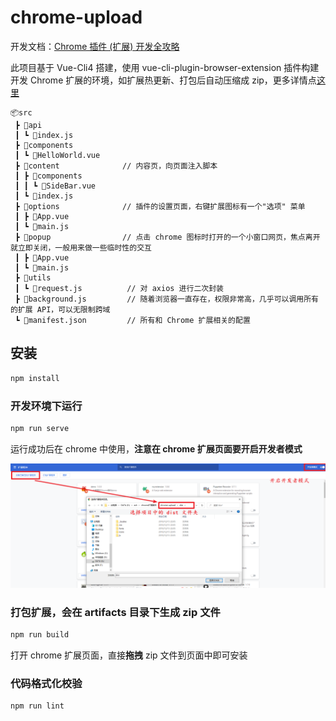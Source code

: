 # chrome-upload

开发文档：[Chrome 插件 (扩展) 开发全攻略](https://www.cnblogs.com/liuxianan/p/chrome-plugin-develop.html)

此项目基于 Vue-Cli4 搭建，使用 vue-cli-plugin-browser-extension 插件构建开发 Chrome 扩展的环境，如扩展热更新、打包后自动压缩成 zip，更多详情点[这里](https://github.com/adambullmer/vue-cli-plugin-browser-extension)

```
📦src
 ┣ 📂api
 ┃ ┗ 📜index.js
 ┣ 📂components
 ┃ ┗ 📜HelloWorld.vue
 ┣ 📂content              // 内容页，向页面注入脚本
 ┃ ┣ 📂components
 ┃ ┃ ┗ 📜SideBar.vue
 ┃ ┗ 📜index.js
 ┣ 📂options              // 插件的设置页面，右键扩展图标有一个"选项" 菜单
 ┃ ┣ 📜App.vue
 ┃ ┗ 📜main.js
 ┣ 📂popup                // 点击 chrome 图标时打开的一个小窗口网页，焦点离开就立即关闭，一般用来做一些临时性的交互
 ┃ ┣ 📜App.vue
 ┃ ┗ 📜main.js
 ┣ 📂utils
 ┃ ┗ 📜request.js          // 对 axios 进行二次封装
 ┣ 📜background.js         // 随着浏览器一直存在，权限非常高，几乎可以调用所有的扩展 API，可以无限制跨域
 ┗ 📜manifest.json         // 所有和 Chrome 扩展相关的配置
```

## 安装

```bash
npm install
```

### 开发环境下运行

```bash
npm run serve
```

运行成功后在 chrome 中使用，**注意在 chrome 扩展页面要开启开发者模式**

![chrome 加载扩展](<docs/image/chrome 加载扩展.png>)

### 打包扩展，会在 artifacts 目录下生成 zip 文件

```bash
npm run build
```

打开 chrome 扩展页面，直接**拖拽** zip 文件到页面中即可安装

### 代码格式化校验

```bash
npm run lint
```
